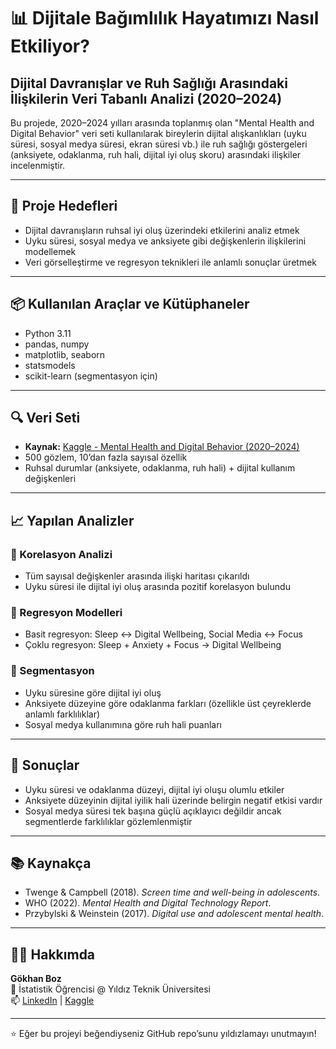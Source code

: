 # 📊 Dijitale Bağımlılık Hayatımızı Nasıl Etkiliyor?
## Dijital Davranışlar ve Ruh Sağlığı Arasındaki İlişkilerin Veri Tabanlı Analizi (2020–2024)

Bu projede, 2020–2024 yılları arasında toplanmış olan "Mental Health and Digital Behavior" veri seti kullanılarak bireylerin dijital alışkanlıkları (uyku süresi, sosyal medya süresi, ekran süresi vb.) ile ruh sağlığı göstergeleri (anksiyete, odaklanma, ruh hali, dijital iyi oluş skoru) arasındaki ilişkiler incelenmiştir.

---

## 🎯 Proje Hedefleri

- Dijital davranışların ruhsal iyi oluş üzerindeki etkilerini analiz etmek
- Uyku süresi, sosyal medya ve anksiyete gibi değişkenlerin ilişkilerini modellemek
- Veri görselleştirme ve regresyon teknikleri ile anlamlı sonuçlar üretmek

---

## 📦 Kullanılan Araçlar ve Kütüphaneler

- Python 3.11
- pandas, numpy
- matplotlib, seaborn
- statsmodels
- scikit-learn (segmentasyon için)

---

## 🔍 Veri Seti

- **Kaynak:** [Kaggle - Mental Health and Digital Behavior (2020–2024)](https://www.kaggle.com/datasets/atharvasoundankar/mental-health-and-digital-behavior-20202024)
- 500 gözlem, 10’dan fazla sayısal özellik
- Ruhsal durumlar (anksiyete, odaklanma, ruh hali) + dijital kullanım değişkenleri

---

## 📈 Yapılan Analizler

### 🔹 Korelasyon Analizi
- Tüm sayısal değişkenler arasında ilişki haritası çıkarıldı  
- Uyku süresi ile dijital iyi oluş arasında pozitif korelasyon bulundu

### 🔹 Regresyon Modelleri
- Basit regresyon: Sleep ↔ Digital Wellbeing, Social Media ↔ Focus
- Çoklu regresyon: Sleep + Anxiety + Focus → Digital Wellbeing

### 🔹 Segmentasyon
- Uyku süresine göre dijital iyi oluş
- Anksiyete düzeyine göre odaklanma farkları (özellikle üst çeyreklerde anlamlı farklılıklar)
- Sosyal medya kullanımına göre ruh hali puanları

---

## 📌 Sonuçlar

- Uyku süresi ve odaklanma düzeyi, dijital iyi oluşu olumlu etkiler
- Anksiyete düzeyinin dijital iyilik hali üzerinde belirgin negatif etkisi vardır
- Sosyal medya süresi tek başına güçlü açıklayıcı değildir ancak segmentlerde farklılıklar gözlemlenmiştir

---

## 📚 Kaynakça

- Twenge & Campbell (2018). *Screen time and well-being in adolescents*.  
- WHO (2022). *Mental Health and Digital Technology Report*.  
- Przybylski & Weinstein (2017). *Digital use and adolescent mental health*.

---

## 🙋‍♂️ Hakkımda

**Gökhan Boz**  
📘 İstatistik Öğrencisi @ Yıldız Teknik Üniversitesi  
📫 [LinkedIn](https://www.linkedin.com/in/gokhanboz/) | [Kaggle](https://www.kaggle.com/gkhanboz)

---

⭐ Eğer bu projeyi beğendiyseniz GitHub repo’sunu yıldızlamayı unutmayın!

